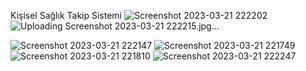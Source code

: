 Kişisel Sağlık Takip Sistemi
![Screenshot 2023-03-21 222202](https://user-images.githubusercontent.com/103958071/226719253-b69e44e8-873d-4d68-b6e1-710a0c07ff19.jpg)
![Uploading Screenshot 2023-03-21 222215.jpg…]()

![Screenshot 2023-03-21 222147](https://user-images.githubusercontent.com/103958071/226719219-29437a41-b369-405a-854c-f17097d0c865.jpg)
![Screenshot 2023-03-21 221749](https://user-images.githubusercontent.com/103958071/226719232-d8531bc4-9fba-4040-9a05-8c0aebaaad42.jpg)
![Screenshot 2023-03-21 221810](https://user-images.githubusercontent.com/103958071/226719242-a02b12d3-4cbd-4b2d-82dd-7c72d2d8ecc6.jpg)
![Screenshot 2023-03-21 222247](https://user-images.githubusercontent.com/103958071/226719246-1b288b6b-6229-41f9-a09a-b98cf91ad1a9.jpg)
